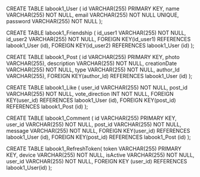 CREATE TABLE labook1_User (
	id VARCHAR(255) PRIMARY KEY,
    name VARCHAR(255) NOT NULL,
    email VARCHAR(255) NOT NULL UNIQUE,
    password VARCHAR(255) NOT NULL
);

CREATE TABLE labook1_Friendship (
	id_user1 VARCHAR(255) NOT NULL,
    id_user2 VARCHAR(255) NOT NULL,
    FOREIGN KEY(id_user1) REFERENCES labook1_User (id),
    FOREIGN KEY(id_user2) REFERENCES labook1_User (id)
);

CREATE TABLE labook1_Post (
	id VARCHAR(255) PRIMARY KEY,
	photo VARCHAR(255),
    description VARCHAR(255) NOT NULL,
    creationDate VARCHAR(255) NOT NULL,
    type VARCHAR(255) NOT NULL,
    author_Id VARCHAR(255),
    FOREIGN KEY(author_Id) REFERENCES labook1_User (id)
);

CREATE TABLE labook1_Like (
	user_id VARCHAR(255) NOT NULL,
    post_id VARCHAR(255) NOT NULL,
    vote_direction INT NOT NULL,
    FOREIGN KEY(user_id) REFERENCES labook1_User (id),
    FOREIGN KEY(post_id) REFERENCES labook1_Post (id)
);

CREATE TABLE labook1_Comment (
	id VARCHAR(255) PRIMARY KEY,
    user_id VARCHAR(255) NOT NULL,
    post_id VARCHAR(255) NOT NULL,
    message VARCHAR(255) NOT NULL,
    FOREIGN KEY(user_id) REFERENCES labook1_User (id),
    FOREIGN KEY(post_id) REFERENCES labook1_Post (id)
);

CREATE TABLE labook1_RefreshToken(
	token VARCHAR(255) PRIMARY KEY,
    device VARCHAR(255) NOT NULL,
    isActive VARCHAR(255) NOT NULL,
    user_id VARCHAR(255) NOT NULL,
    FOREIGN KEY (user_id) REFERENCES labook1_User(id)
);